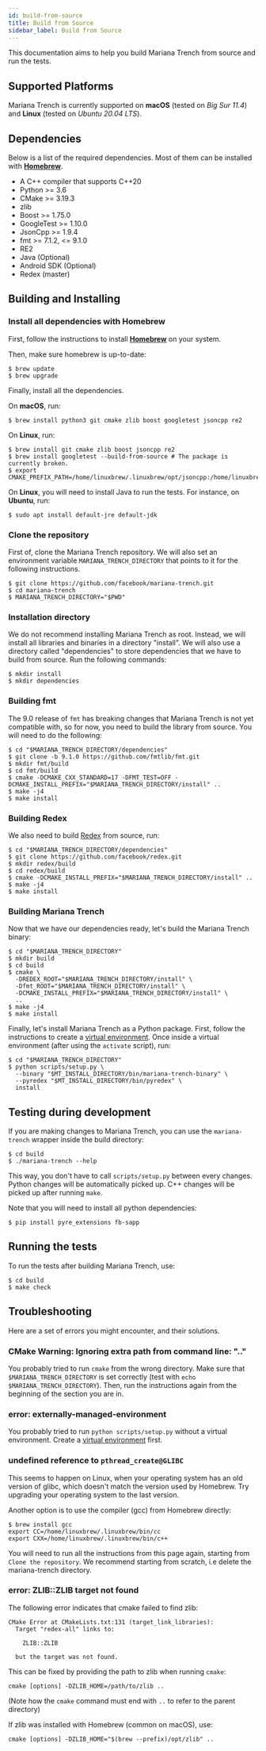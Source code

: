 ```yaml
---
id: build-from-source
title: Build from Source
sidebar_label: Build from Source
---
```


This documentation aims to help you build Mariana Trench from source and run the tests.

## Supported Platforms

Mariana Trench is currently supported on **macOS** (tested on *Big Sur 11.4*) and **Linux** (tested on *Ubuntu 20.04 LTS*).

## Dependencies

Below is a list of the required dependencies. Most of them can be installed with **[Homebrew](https://brew.sh/)**.

* A C++ compiler that supports C++20
* Python >= 3.6
* CMake >= 3.19.3
* zlib
* Boost >= 1.75.0
* GoogleTest >= 1.10.0
* JsonCpp >= 1.9.4
* fmt >= 7.1.2, <= 9.1.0
* RE2
* Java (Optional)
* Android SDK (Optional)
* Redex (master)

## Building and Installing

### Install all dependencies with Homebrew

First, follow the instructions to install **[Homebrew](https://brew.sh/)** on your system.

Then, make sure homebrew is up-to-date:
```shell
$ brew update
$ brew upgrade
```

Finally, install all the dependencies.

On **macOS**, run:
```shell
$ brew install python3 git cmake zlib boost googletest jsoncpp re2
```

On **Linux**, run:
```shell
$ brew install git cmake zlib boost jsoncpp re2
$ brew install googletest --build-from-source # The package is currently broken.
$ export CMAKE_PREFIX_PATH=/home/linuxbrew/.linuxbrew/opt/jsoncpp:/home/linuxbrew/.linuxbrew/opt/zlib
```

On **Linux**, you will need to install Java to run the tests. For instance, on **Ubuntu**, run:
```shell
$ sudo apt install default-jre default-jdk
```

### Clone the repository

First of, clone the Mariana Trench repository. We will also set an environment variable `MARIANA_TRENCH_DIRECTORY` that points to it for the following instructions.
```shell
$ git clone https://github.com/facebook/mariana-trench.git
$ cd mariana-trench
$ MARIANA_TRENCH_DIRECTORY="$PWD"
```

### Installation directory

We do not recommend installing Mariana Trench as root. Instead, we will install all libraries and binaries in a directory "install".
We will also use a directory called "dependencies" to store dependencies that we have to build from source.
Run the following commands:
```shell
$ mkdir install
$ mkdir dependencies
```

### Building fmt

The 9.0 release of `fmt` has breaking changes that Mariana Trench is not yet compatible with, so for now, you need to build the library from source. You will need to do the following:

```shell
$ cd "$MARIANA_TRENCH_DIRECTORY/dependencies"
$ git clone -b 9.1.0 https://github.com/fmtlib/fmt.git
$ mkdir fmt/build
$ cd fmt/build
$ cmake -DCMAKE_CXX_STANDARD=17 -DFMT_TEST=OFF -DCMAKE_INSTALL_PREFIX="$MARIANA_TRENCH_DIRECTORY/install" ..
$ make -j4
$ make install
```

### Building Redex

We also need to build [Redex](https://fbredex.com/) from source, run:
```shell
$ cd "$MARIANA_TRENCH_DIRECTORY/dependencies"
$ git clone https://github.com/facebook/redex.git
$ mkdir redex/build
$ cd redex/build
$ cmake -DCMAKE_INSTALL_PREFIX="$MARIANA_TRENCH_DIRECTORY/install" ..
$ make -j4
$ make install
```

### Building Mariana Trench

Now that we have our dependencies ready, let's build the Mariana Trench binary:
```shell
$ cd "$MARIANA_TRENCH_DIRECTORY"
$ mkdir build
$ cd build
$ cmake \
  -DREDEX_ROOT="$MARIANA_TRENCH_DIRECTORY/install" \
  -Dfmt_ROOT="$MARIANA_TRENCH_DIRECTORY/install" \
  -DCMAKE_INSTALL_PREFIX="$MARIANA_TRENCH_DIRECTORY/install" \
  ..
$ make -j4
$ make install
```

Finally, let's install Mariana Trench as a Python package.
First, follow the instructions to create a [virtual environment](https://packaging.python.org/tutorials/installing-packages/#creating-virtual-environments).
Once inside a virtual environment (after using the `activate` script), run:
```shell
$ cd "$MARIANA_TRENCH_DIRECTORY"
$ python scripts/setup.py \
  --binary "$MT_INSTALL_DIRECTORY/bin/mariana-trench-binary" \
  --pyredex "$MT_INSTALL_DIRECTORY/bin/pyredex" \
  install
```

## Testing during development

If you are making changes to Mariana Trench, you can use the `mariana-trench` wrapper inside the build directory:
```shell
$ cd build
$ ./mariana-trench --help
```

This way, you don't have to call `scripts/setup.py` between every changes.
Python changes will be automatically picked up.
C++ changes will be picked up after running `make`.

Note that you will need to install all python dependencies:
```shell
$ pip install pyre_extensions fb-sapp
```

## Running the tests

To run the tests after building Mariana Trench, use:
```shell
$ cd build
$ make check
```

## Troubleshooting

Here are a set of errors you might encounter, and their solutions.

### CMake Warning: Ignoring extra path from command line: ".."

You probably tried to run `cmake` from the wrong directory.
Make sure that `$MARIANA_TRENCH_DIRECTORY` is set correctly (test with `echo $MARIANA_TRENCH_DIRECTORY`).
Then, run the instructions again from the beginning of the section you are in.

### error: externally-managed-environment

You probably tried to run `python scripts/setup.py` without a virtual environment. Create a [virtual environment](https://packaging.python.org/tutorials/installing-packages/#creating-virtual-environments) first.

### undefined reference to `pthread_create@GLIBC`

This seems to happen on Linux, when your operating system has an old version of glibc, which doesn't match the version used by Homebrew.
Try upgrading your operating system to the last version.

Another option is to use the compiler (gcc) from Homebrew directly:
```
$ brew install gcc
export CC=/home/linuxbrew/.linuxbrew/bin/cc
export CXX=/home/linuxbrew/.linuxbrew/bin/c++
```
You will need to run all the instructions from this page again, starting from `Clone the repository`. We recommend starting from scratch, i.e delete the mariana-trench directory.

### error: ZLIB::ZLIB target not found

The following error indicates that cmake failed to find zlib:
```
CMake Error at CMakeLists.txt:131 (target_link_libraries):
  Target "redex-all" links to:

    ZLIB::ZLIB

  but the target was not found.
```

This can be fixed by providing the path to zlib when running `cmake`:
```
cmake [options] -DZLIB_HOME=/path/to/zlib ..
```
(Note how the `cmake` command must end with `..` to refer to the parent directory)

If zlib was installed with Homebrew (common on macOS), use:
```
cmake [options] -DZLIB_HOME="$(brew --prefix)/opt/zlib" ..
```
